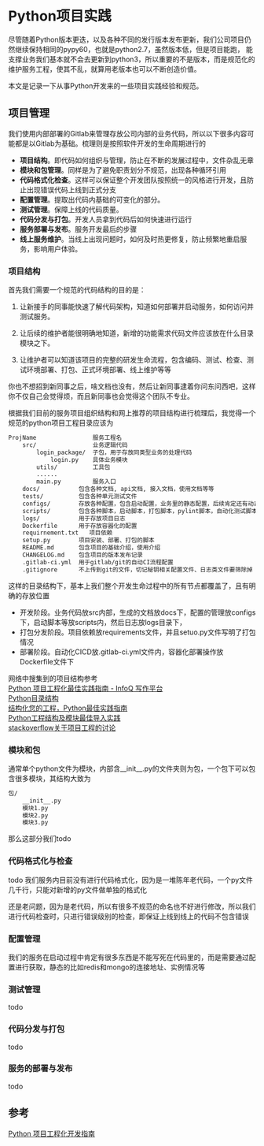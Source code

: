 # Python项目实践
尽管随着Python版本更迭，以及各种不同的发行版本发布更新，我们公司项目仍然继续保持相同的pypy60，也就是python2.7，虽然版本低，但是项目能跑，
能支撑业务我们基本就不会去更新到python3，所以重要的不是版本，而是规范化的维护服务工程，使其不乱，就算用老版本也可以不断创造价值。

本文是记录一下从事Python开发来的一些项目实践经验和规范。

## 项目管理
我们使用内部部署的Gitlab来管理存放公司内部的业务代码，所以以下很多内容可能都是以Gitlab为基础。梳理则是按照软件开发的生命周期进行的
- **项目结构**。即代码如何组织与管理，防止在不断的发展过程中，文件杂乱无章
- **模块和包管理**。同样是为了避免职责划分不规范，出现各种循环引用
- **代码格式化检查**。这样可以保证整个开发团队按照统一的风格进行开发，且防止出现错误代码上线到正式分支
- **配置管理**。提取出代码内基础的可变化的部分。
- **测试管理**。保障上线的代码质量。
- **代码分发与打包**。开发人员拿到代码后如何快速进行运行
- **服务部署与发布**。服务开发最后的步骤
- **线上服务维护**。当线上出现问题时，如何及时热更修复，防止频繁地重启服务，影响用户体验。

### 项目结构
首先我们需要一个规范的代码结构的目的是：

1. 让新接手的同事能快速了解代码架构，知道如何部署并启动服务，如何访问并测试服务。  

2. 让后续的维护者能很明确地知道，新增的功能需求代码文件应该放在什么目录模块之下。

3. 让维护者可以知道该项目的完整的研发生命流程，包含编码、测试、检查、测试环境部署、打包、正式环境部署、线上维护等等

你也不想招到新同事之后，啥文档也没有，然后让新同事逮着你问东问西吧，这样你不仅自己会觉得烦，而且新同事也会觉得这个团队不专业。

根据我们目前的服务项目组织结构和网上推荐的项目结构进行梳理后，我觉得一个规范的python项目工程目录应该为   
```markdown
ProjName                服务工程名
    src/                业务逻辑代码  
        login_package/  子包，用于存放同类型业务的处理代码
            login.py    具体业务模块
        utils/          工具包
        ......
        main.py         服务入口
    docs/           包含各种文档, api文档, 接入文档，使用文档等等
    tests/          包含各种单元测试文件
    configs/        存放各种配置，包含启动配置，业务里的静态配置，后续肯定还有动态配置，需要放在src里
    scripts/        包含各种脚本，启动脚本，打包脚本，pylint脚本，自动化测试脚本，makefile等
    logs/           用于存放项目日志
    Dockerfile      用于存放容器化的配置
    requirnement.txt   项目依赖 
    setup.py        项目安装、部署、打包的脚本
    README.md       包含项目的基础介绍，使用介绍
    CHANGELOG.md    包含项目的版本发布记录
    .gitlab-ci.yml  用于gitlab/git的自动CI流程配置
    .gitignore      不上传到git的文件，切记秘钥相关配置文件、日志类文件要筛除掉
```
这样的目录结构下，基本上我们整个开发生命过程中的所有节点都覆盖了，且有明确的存放位置
- 开发阶段。业务代码放src内部，生成的文档放docs下，配置的管理放configs下，启动脚本等放scripts内，然后日志放logs目录下，
- 打包分发阶段。项目依赖放requirements文件，并且setuo.py文件写明了打包情况
- 部署阶段。自动化CICD放.gitlab-ci.yml文件内，容器化部署操作放Dockerfile文件下

网络中搜集到的项目结构参考  
[Python 项目工程化最佳实践指南 - InfoQ 写作平台](https://xie.infoq.cn/article/0a599a0944a7eac39a96c5594)  
[Python目录结构](https://blog.csdn.net/qq_24224067/article/details/103187864)  
[结构化您的工程，Python最佳实践指南](https://pythonguidecn.readthedocs.io/zh/latest/writing/structure.html)  
[Python工程结构及模块最佳导入实践](https://www.cnblogs.com/harrymore/p/15989783.html)  
[stackoverflow关于项目工程的讨论](https://stackoverflow.com/questions/193161/what-is-the-best-project-structure-for-a-python-application)  


### 模块和包
通常单个python文件为模块，内部含__init__.py的文件夹则为包，一个包下可以包含很多模块，其结构大致为  
```markdown
包/   
    __init__.py     
    模块1.py      
    模块2.py      
    模块3.py
```
那么这部分我们todo

### 代码格式化与检查
todo
我们服务内目前没有进行代码格式化，因为是一堆陈年老代码，一个py文件几千行，只能对新增的py文件做单独的格式化


还是老问题，因为是老代码，所以有很多不规范的命名也不好进行修改，所以我们进行代码检查时，只进行错误级别的检查，即保证上线到线上的代码不包含错误


### 配置管理
我们的服务在启动过程中肯定有很多东西是不能写死在代码里的，而是需要通过配置进行获取，静态的比如redis和mongo的连接地址、实例情况等


### 测试管理
todo

### 代码分发与打包
todo

### 服务的部署与发布
todo


## 参考
[Python 项目工程化开发指南](https://pyloong.github.io/pythonic-project-guidelines/guidelines/project_management/project_structure/)




